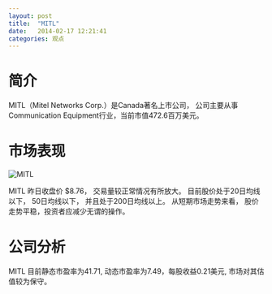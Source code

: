 ```yaml
---
layout: post
title:  "MITL"
date:   2014-02-17 12:21:41
categories: 观点
---
```


# 简介
MITL（Mitel Networks Corp.）是Canada著名上市公司，
公司主要从事Communication Equipment行业，当前市值472.6百万美元。

# 市场表现

![MITL](http://finviz.com/chart.ashx?t=MITL&ty=c&ta=1&p=d&s=l)

MITL 昨日收盘价 $8.76，
交易量较正常情况有所放大。
目前股价处于20日均线以下，
50日均线以下，
并且处于200日均线以上。
从短期市场走势来看，
股价走势平稳，投资者应减少无谓的操作。

# 公司分析
MITL 目前静态市盈率为41.71, 动态市盈率为7.49，每股收益0.21美元,
市场对其估值较为保守。
